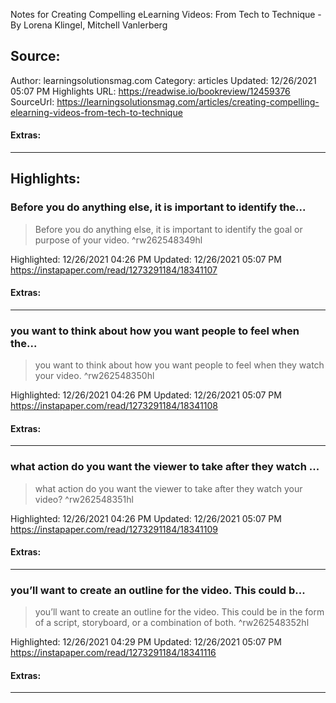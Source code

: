 Notes for Creating Compelling eLearning Videos: From Tech to Technique - By Lorena Klingel, Mitchell Vanlerberg

## Source:
Author: learningsolutionsmag.com
Category: articles
Updated: 12/26/2021 05:07 PM
Highlights URL: https://readwise.io/bookreview/12459376
SourceUrl: https://learningsolutionsmag.com/articles/creating-compelling-elearning-videos-from-tech-to-technique


#### Extras:




 
-----
 ## Highlights:

### Before you do anything else, it is important to identify the...
>Before you do anything else, it is important to identify the goal or purpose of your video. ^rw262548349hl


Highlighted: 12/26/2021 04:26 PM
Updated: 12/26/2021 05:07 PM
https://instapaper.com/read/1273291184/18341107


#### Extras:





------

### you want to think about how you want people to feel when the...
>you want to think about how you want people to feel when they watch your video. ^rw262548350hl


Highlighted: 12/26/2021 04:26 PM
Updated: 12/26/2021 05:07 PM
https://instapaper.com/read/1273291184/18341108


#### Extras:





------

### what action do you want the viewer to take after they watch ...
>what action do you want the viewer to take after they watch your video? ^rw262548351hl


Highlighted: 12/26/2021 04:26 PM
Updated: 12/26/2021 05:07 PM
https://instapaper.com/read/1273291184/18341109


#### Extras:





------

### you’ll want to create an outline for the video. This could b...
>you’ll want to create an outline for the video. This could be in the form of a script, storyboard, or a combination of both. ^rw262548352hl


Highlighted: 12/26/2021 04:29 PM
Updated: 12/26/2021 05:07 PM
https://instapaper.com/read/1273291184/18341116


#### Extras:





------

